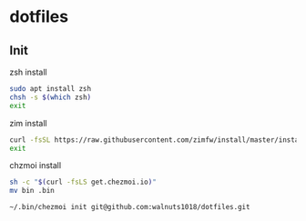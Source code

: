 # dotfiles

## Init

zsh install
```bash
sudo apt install zsh
chsh -s $(which zsh)
exit
```

zim install
```zsh
curl -fsSL https://raw.githubusercontent.com/zimfw/install/master/install.zsh | zsh
exit
```
chzmoi install
```zsh
sh -c "$(curl -fsLS get.chezmoi.io)"
mv bin .bin
```

```zsh
~/.bin/chezmoi init git@github.com:walnuts1018/dotfiles.git
```
